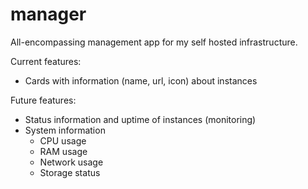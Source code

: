 # manager

All-encompassing management app for my self hosted infrastructure.

Current features:
- Cards with information (name, url, icon) about instances

Future features:
- Status information and uptime of instances (monitoring)
- System information
    - CPU usage
    - RAM usage
    - Network usage
    - Storage status

